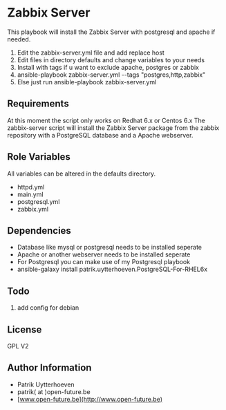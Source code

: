 Zabbix Server
=============

This playbook will install the Zabbix Server with postgresql and apache if needed.

1. Edit the zabbix-server.yml file and add replace host
2. Edit files in directory defaults and change variables to your needs
3. Install with tags if u want to exclude apache, postgres or zabbix
4. ansible-playbook zabbix-server.yml --tags "postgres,http,zabbix"
5. Else just run ansible-playbook zabbix-server.yml

Requirements
------------

At this moment the script only works on Redhat 6.x or Centos 6.x
The zabbix-server script will install the Zabbix Server package from the zabbix repository with a PostgreSQL database and a Apache webserver.


Role Variables
--------------
All variables can be altered in the defaults directory.

* httpd.yml
* main.yml
* postgresql.yml
* zabbix.yml

Dependencies
------------

* Database like mysql or postgresql needs to be installed seperate
* Apache or another webserver needs to be installed seperate
* For Postgresql you can make use of my Postgresql playbook
* ansible-galaxy install patrik.uytterhoeven.PostgreSQL-For-RHEL6x

Todo
----
1. add config for debian

License
-------

GPL V2

Author Information
------------------

* Patrik Uytterhoeven
* patrik( at )open-future.be
* [www.open-future.be](http://www.open-future.be)
